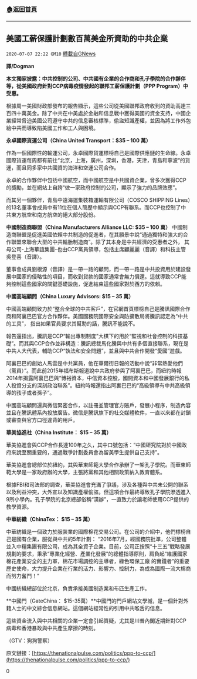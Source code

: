 ###  [:house:返回首頁](https://github.com/ourhimalayas/txt)
---

## 美國工薪保護計劃數百萬美金所資助的中共企業
`2020-07-07 22:22 GM10` [轉載自GNews](https://gnews.org/zh-hant/257154/)

**譯/Dogman**

**本文獨家披露：中共控制的公司、中共國有企業的合作商和孔子學院的合作夥伴等，從美國政府針對CCP病毒疫情發起的聯邦工薪保護計劃（PPP Program）中受惠。**

根據周一美國財政部發布的報告顯示，這些公司從美國聯邦政府收到的資助高達三百四十萬美金。除了中共在中美處於金融和信息戰中獲得美國的資金支持，中國企業經常脅迫美國公司遵守中共的信息審核標準，偷盜知識產權，並因為將工作外包給中共而導致陷美國工作和工人與困境。

**永卓國際貨運公司（China United Transport：$35 – 100 萬）**

作為一個國際性的輸運公司，永卓國際貨運標榜自己是國際供應鏈的生命線。永卓國際貨運每周都有前往“北京，上海，廣州，深圳，香港，天津，青島和寧波“的貨運，而且同多家中共國資的海洋和空運公司合作。

永卓的合作夥伴中包括中國航空，而中國航空是中共國資企業，曾多次獲得CCP的獎勵，並在網站上自誇“做一家政府控制的公司，顯示了強力的品牌效應”。

而其另一個夥伴，青島中遠海運集裝箱運輸有限公司（COSCO SHIPPING Lines）的13名董事會成員中有11位在個人簡歷中顯示與CCP有聯系。而CCP也控制了中共東方航空和南方航空的絕大部分股份。

**中國制造商聯盟（China Manufacturers Alliance LLC: $35 – 100 萬）**
中國制造商聯盟是促進美國依賴中共制造的促進者，在其願景中說“通過獨特和強大的合作聯盟來聯合大型的中共輪胎制造商”。除了其本身是中共經濟的受惠者之外， 其母公司-上海華誼集團-也由CCP黨員領導，包括主席顧麗麗（音譯）和科技主管吳登喜（音譯）。

董事會成員劉根源（音譯）是一帶一路的顧問，而一帶一路是中共投資用於建設發展中國家的侵略性的項目，而收到貸款的國家通常會無力償還。這就導致CCP能夠控制這些國家的關鍵基礎設施，促進結束這些國家對於西方的依賴。

**中國高端顧問（China Luxury Advisors: $15 – 35 萬）**

中國高端顧問致力於“整合全球的中共客戶”，在官網首頁標榜自己是騰訊國際合作商和阿裏巴巴官方合作夥伴。美國國務院國際安全與防擴散局將騰訊認定為“中共的工具”， 指出如果官員要求其幫助的話，騰訊不能說不。

報告還指出，騰訊是CCP“輸出專制制度”大棋下的用於“監視和社會控制的科技基礎”。而其與CCP合作並非構造：騰訊總裁馬化騰與中共有多個直接聯系，現在是中共人大代表，輔助CCP“執法和安全問題”，並且與中共合作開發“愛國”遊戲。

阿裏巴巴的創始人馬雲是中共黨員，他在華爾街日報的活動中說“非常熱愛他們（黨員）”。而此前2015年福布斯報道說中共政府參與了阿裏巴巴，而紐約時報2014年揭露阿裏巴巴與“博裕資本，中信資本控股，國開資本和中國發展銀行的私人投資分支的深刻政治聯系”。紐約時報還指出阿裏巴巴的“高級領導有中共高級領導的孩子或者孫子”。

中國高端顧問還與微信緊密合作，以註冊並管理官方賬戶，發展小程序，制造內容並且在騰訊體系內投放廣告。微信是騰訊旗下的社交媒體軟件，一直以來都在封鎖或審查與官方口徑違背的用戶。

**華美協進社（China Institute： $15 – 35 萬）**

華美協進會與CCP合作長達100年之久，其中口號包括：“中國研究院對於中國政府來說至關重要的，通過戰爭計劃委員會為留美學生提供自己支持”。

華美協進會總部位於紐約，其與華東師範大學合作承辦了一架孔子學院。而華東師範大學是一家政府辦的大學，主張將黨和其他相關政策納入教育體系。

根據FBI和司法部的調查，華美協進會充滿了爭議，涉及各種與中共未公開的聯系以及利益沖突，大外宣以及知識產權偷盜。但這項合作最終導致孔子學院滲透進入9所小學內。孔子學院的北京總部俗稱“漢辦”，一直致力於讓老師使用CCP提供的教學資源。

**中華紡織（ChinaTex： $15 – 35 萬）**

中華紡織是一個致力於服裝業的國際棉花交易公司。在公司的介紹中，他們標榜自己是國有企業，服從與中共的5年計劃：
“2016年7月，經國務院批準，公司整體並入中糧集團有限公司，成為其全資子企業。目前，公司正按照“十三五”戰略發展規劃的要求，秉承“專業化經營、產業化發展”的總體指導原則，肩負起“維護國家棉花產業安全的主力軍，棉花市場調控的主導者，綠色環保工廠 的實踐者”的重要歷史使命，大力提升企業在行業的活力、影響力、控制力，為成為國際一流大棉商而努力奮鬥！”

中國紡織總部位於北京，負責承接美國制造業和布匹生產工作。

**中國門（GateChina： $15-35萬）**中國門的門戶網站文學城，是一個針對外籍人士的中文綜合信息網站。這個網站經常性的引用中共喉舌的信息。

這些資金流入與中共相關的企業一定會引起質疑，尤其是川普內閣近期針對CCP病毒和香港暴政與中共產生摩擦的時刻。

（GTV：狗狗警察）

原文鏈接：[https://thenationalpulse.com/politics/ppp-to-ccp/](https://thenationalpulse.com/politics/ppp-to-ccp/)

0
